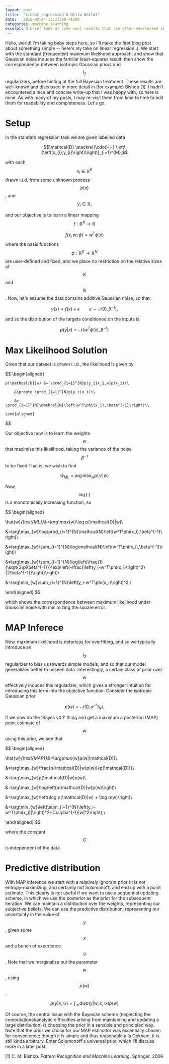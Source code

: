 ```yaml
---
layout: post
title:  "Linear regression & Hello World!"
date:   2016-02-24 13:37:00 +1100
categories: machine_learning
excerpt: A brief look at some cool results that are often overlooked in short treatments of linear regression. Also, my first blog post! Yay :)
---
```


Hello, world! I'm taking baby steps here, so I'll make the first blog post about something simple -- here's my take on linear regression :). We start with the standard (frequentist) maximum likelihood approach, and show that Gaussian noise induces the familiar least-squares result, then show the correspondence between isotropic Gaussian priors and $$l_2$$ regularizers, before hinting at the full Bayesian treatment. These results are well-known and discussed in more detail in (for example) Bishop [1]. I hadn't encountered a nice and concise write-up that I was happy with, so here is mine. As with many of my posts, I may re-visit them from time to time to edit them for readability and completeness. Let's go.

# Setup

In the standard regression task we are given labelled data

$$\mathcal{D} \stackrel{\cdot}{=} \left\{\left(x_{i},y_{i}\right)\right\}_{i=1}^{M},$$

with each $$ x_{i}\in\mathbb{R}^K$$ drawn i.i.d. from some unknown process $$ p(x)$$, and $$ y_i\in \mathbb{R},$$

and our objective is to learn a linear mapping $$ f:\mathbb{R}^K\to\mathbb{R} $$

$$f(x,w;\phi)=w^T\phi(x)$$

where the basis functions
$$\phi : \mathbb{R}^K \to \mathbb{R}^N$$
are user-defined and fixed, and we place no restriction on the relative sizes of $$ K $$ and $$ N$$. Now, let's assume the data contains additive Gaussian noise, so that

$$y(x)=f(x)+\epsilon \qquad \epsilon\sim\mathcal{N}(0,\beta^{-1}),$$

and so the distribution of the targets conditioned on the inputs is

$$p(y|x) = \mathcal{N}\left(w^T\phi(x),\beta^{-1}\right)$$

# Max Likelihood Solution

Given that our dataset is drawn i.i.d., the likelihood is given by

$$
	\begin{aligned}

	p(\mathcal{D}|w) &= \prod_{i=1}^{N}p(y_i|x_i,w)p(x_i)\\

		&\propto \prod_{i=1}^{N}p(y_i|x_i)\\

		&= \prod_{i=1}^{N}\mathcal{N}\left(w^T\phi(x_i),\beta^{-1}\right)\\

	\end{aligned}
$$

Our objective now is to learn the weights $$ w$$ that maximise this likelihood, taking the variance of the noise $$ \beta^{-1}$$ to be fixed.That is, we wish to find

$$
\hat{w}_{\text{ML}} = \arg\max_{w}p(\mathcal{D}|w)
$$

Now, $$ \log(\cdot) $$ is a monotonically increasing function, so

$$
\begin{aligned}

\hat{w}_{\text{ML}}&=\arg\max_{w}\log p(\mathcal{D}|w)\\

&=\arg\max_{w}\log\prod_{i=1}^{N}\mathcal{N}\left(w^T\phi(x_i),\beta^{-1}\right)\\

&=\arg\max_{w}\sum_{i=1}^{N}\log\mathcal{N}\left(w^T\phi(x_i),\beta^{-1}\right)\\

&=\arg\max_{w}\sum_{i=1}^{N}\log\left(\frac{1}{\sqrt{2\pi\beta^{-1}}}\exp\left\{-\frac{\left(y_i-w^T\phi(x_i)\right)^2}{2\beta^{-1}}\right\}\right)\\

&=\arg\min_{w}\sum_{i=1}^{N}\left(y_i-w^T\phi(x_i)\right)^2,\\

\end{aligned}
$$

which shows the correspondence between maximum likelihood under Gaussian noise with minimizing the square error.

# MAP Inferece

Now, maximum likelihood is notorious for overfitting, and so we typically introduce an $$ l_2$$ regularizer to bias us towards simple models, and so that our model generalizes better to unseen data. Interestingly, a certain class of prior over $$ w$$ effectively induces this regularizer, which gives a stronger intuition for introducing this term into the objective function. Consider the isotropic Gaussian prior

$$
p(w) = \mathcal{N}\left(0,\alpha^{-1}I_{N}\right).
$$

If we now do the 'Bayes v0.1' thing and get a maximum a posteriori (MAP) point estimate of $$ w $$ using this prior, we see that

$$
\begin{aligned}

\hat{w}_{\text{MAP}}&=\arg\max_{w}p(w|\mathcal{D})\\

&=\arg\max_{w}\frac{p(\mathcal{D}|w)p(w)}{p(\mathcal{D})}\\

&=\arg\max_{w}p(\mathcal{D}|w)p(w)\\

&=\arg\max_{w}\log\left(p(\mathcal{D}|w)p(w)\right)\\

&=\arg\max_{w}\left(\log p(\mathcal{D}|w) + \log p(w)\right)\\

&=\arg\min_{w}\left(\sum_{i=1}^{N}\left(y_i-w^T\phi(x_i)|\right)^2+C\alpha^{-1}\|w\|^2\right),\\

\end{aligned}
$$

where the constant $$C$$ is independent of the data.

# Predictive distribution

With MAP inference we start with a relatively ignorant prior (it is not entropy-maximizing, and certainly not Solomonoff) and end up with a point estimate. This clearly is not useful if we want to use a sequential updating scheme, in which we use the posterior as the prior for the subsequent iteration. We can maintain a distribution over the weights, representing our subjective beliefs. We can use the predictive distribution, representing our uncertainty in the value of $$y$$, given some $$x$$ and a bunch of experience $$\mathcal{D}$$. Note that we marginalize out the parameter $$w$$, using $$p(w)$$.

$$
p(y|x,\mathcal{D}) = \int_\mathcal{W}\text{d}wp(y|w,x,\mathcal{D})p(w)
$$

Of course, the central issue with the Bayesian scheme (neglecting the computational/analytic difficulties arising from maintaining and updating a large distribution) is choosing the prior in a sensible and principled way. Note that the prior we chose for our MAP estimator was essentially chosen for convenience; though it is simple and thus reasonable a la Ockham, it is still kinda arbitrary. Enter Solomonoff's universal prior, which I'll discuss more in a later post.

[1] C. M. Bishop. _Pattern Recognition and Machine Learning_. Springer, 2006
